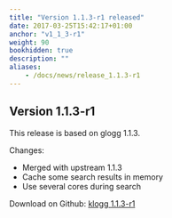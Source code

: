 ```yaml
---
title: "Version 1.1.3-r1 released"
date: 2017-03-25T15:42:17+01:00
anchor: "v1_1_3-r1"
weight: 90
bookhidden: true
description: ""
aliases:
    - /docs/news/release_1.1.3-r1
---
```


## Version 1.1.3-r1

This release is based on glogg 1.1.3.

Changes:

 - Merged with upstream 1.1.3
 - Cache some search results in memory
 - Use several cores during search

Download on Github: [klogg 1.1.3-r1](https://github.com/variar/klogg/releases/tag/v1.1.3_r1)
<!--more--> 
